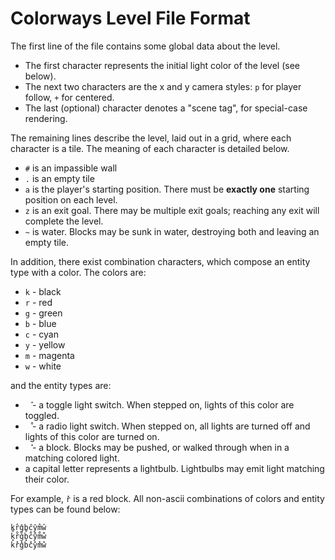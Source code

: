 # Colorways Level File Format

The first line of the file contains some global data about the level.
- The first character represents the initial light color of the level (see below).
- The next two characters are the x and y camera styles: `p` for player follow, `+` for centered.
- The last (optional) character denotes a "scene tag", for special-case rendering.

The remaining lines describe the level, laid out in a grid, where each character is a tile.
The meaning of each character is detailed below.

- `#` is an impassible wall
- `.` is an empty tile
- `a` is the player's starting position. There must be **exactly one** starting position on each level.
- `z` is an exit goal. There may be multiple exit goals; reaching any exit will complete the level.
- `~` is water. Blocks may be sunk in water, destroying both and leaving an empty tile.

In addition, there exist combination characters, which compose an entity type with a color.
The colors are:
- `k` - black
- `r` - red
- `g` - green
- `b` - blue
- `c` - cyan
- `y` - yellow
- `m` - magenta
- `w` - white

and the entity types are:
- ` ̂` - a toggle light switch. When stepped on, lights of this color are toggled.
- ` ̊` - a radio light switch. When stepped on, all lights are turned off and lights of this color are turned on.
- ` ̽` - a block. Blocks may be pushed, or walked through when in a matching colored light.
- a capital letter represents a lightbulb. Lightbulbs may emit light matching their color.

For example, `r̽` is a red block.
All non-ascii combinations of colors and entity types can be found below:
```
k̂r̂ĝb̂ĉŷm̂ŵ
k̊r̊g̊b̊c̊ẙm̊ẘ
k̽r̽g̽b̽c̽y̽m̽w̽
```
